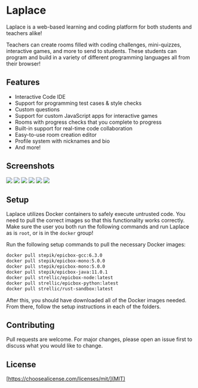 # Laplace

Laplace is a web-based learning and coding platform for both students and teachers alike!

Teachers can create rooms filled with coding challenges, mini-quizzes, interactive games, and more to send to students.
These students can program and build in a variety of different programming languages all from their browser!

## Features
* Interactive Code IDE
* Support for programming test cases & style checks
* Custom questions
* Support for custom JavaScript apps for interactive games
* Rooms with progress checks that you complete to progress
* Built-in support for real-time code collaboration
* Easy-to-use room creation editor
* Profile system with nicknames and bio
* And more!

## Screenshots
![](https://i.imgur.com/3dY8jCD.jpg)
![](https://i.imgur.com/EGfzETA.png)
![](https://i.imgur.com/xg9yUF9.png)
![](https://i.imgur.com/PQa1e6L.png)
![](https://i.imgur.com/d54zHAU.png)
![](https://i.imgur.com/hhZ4COv.png)

## Setup
Laplace utilizes Docker containers to safely execute untrusted code. You need to pull the correct images so that this functionality works correctly. Make sure the user you both run the following commands and run Laplace as is `root`, or is in the `docker` group!

Run the following setup commands to pull the necessary Docker images:
```bash
docker pull stepik/epicbox-gcc:6.3.0
docker pull stepik/epicbox-mono:5.0.0
docker pull stepik/epicbox-mono:5.0.0
docker pull stepik/epicbox-java:11.0.1
docker pull strellic/epicbox-node:latest
docker pull strellic/epicbox-python:latest
docker pull strellic/rust-sandbox:latest
```

After this, you should have downloaded all of the Docker images needed.
From there, follow the setup instructions in each of the folders.

## Contributing
Pull requests are welcome. For major changes, please open an issue first to discuss what you would like to change.

## License
[https://choosealicense.com/licenses/mit/](MIT)